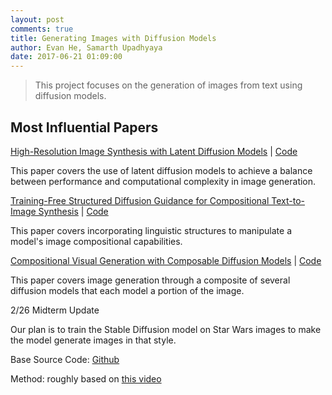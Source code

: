 ```yaml
---
layout: post
comments: true
title: Generating Images with Diffusion Models
author: Evan He, Samarth Upadhyaya
date: 2017-06-21 01:09:00
---
```


> This project focuses on the generation of images from text using diffusion models.

<!--more-->

## Most Influential Papers

[High-Resolution Image Synthesis with Latent Diffusion Models]("https://arxiv.org/abs/2112.10752") | [Code]("https://github.com/CompVis/latent-diffusion")

This paper covers the use of latent diffusion models to achieve a balance between performance and computational complexity in image generation.

[Training-Free Structured Diffusion Guidance for Compositional Text-to-Image Synthesis]("https://arxiv.org/abs/2212.05032") | [Code]("https://github.com/shunk031/training-free-structured-diffusion-guidance)

This paper covers incorporating linguistic structures to manipulate a model's image compositional capabilities.

[Compositional Visual Generation with Composable Diffusion Models]("https://arxiv.org/abs/2206.01714") | [Code]("https://github.com/energy-based-model/Compositional-Visual-Generation-with-Composable-Diffusion-Models-PyTorch")

This paper covers image generation through a composite of several diffusion models that each model a portion of the image.

2/26 Midterm Update

Our plan is to train the Stable Diffusion model on Star Wars images to make the model generate images in that style.

Base Source Code: [Github](https://github.com/CompVis/stable-diffusion)

Method: roughly based on [this video](https://www.youtube.com/watch?v=tgRiZzwSdXg)

